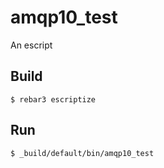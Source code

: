 amqp10_test
=====

An escript

Build
-----

    $ rebar3 escriptize

Run
---

    $ _build/default/bin/amqp10_test
